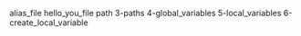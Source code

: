 alias_file
hello_you_file
path
3-paths
4-global_variables
5-local_variables
6-create_local_variable
